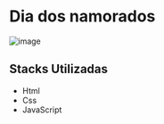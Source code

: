 # Dia dos namorados
![image](https://github.com/anavitoriagoess/Dia-dos-namorados/assets/97069033/e0a96cf6-c1ba-4d44-955d-980fc627d4ba)

## Stacks Utilizadas
- Html 
- Css 
- JavaScript
